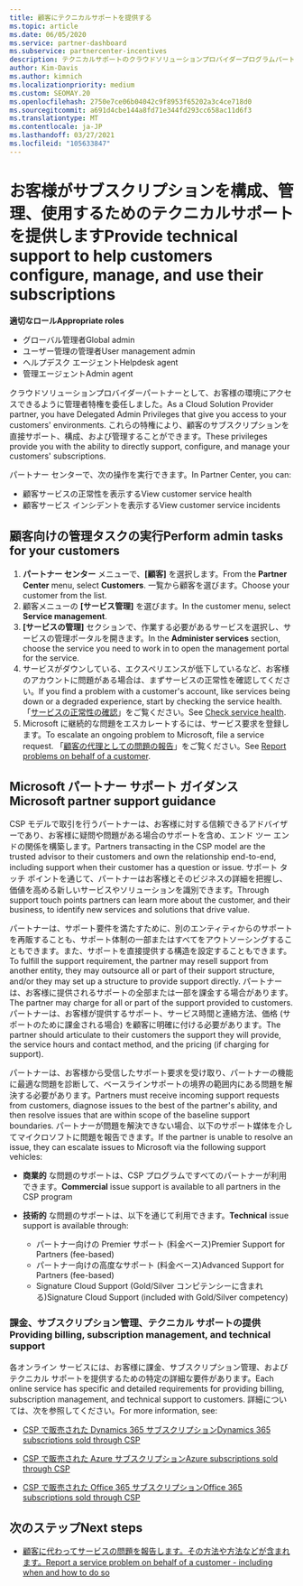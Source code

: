 ```yaml
---
title: 顧客にテクニカルサポートを提供する
ms.topic: article
ms.date: 06/05/2020
ms.service: partner-dashboard
ms.subservice: partnercenter-incentives
description: テクニカルサポートのクラウドソリューションプロバイダープログラムパートナーがお客様に提供できる技術サポートの種類について説明します。
author: Kim-Davis
ms.author: kimnich
ms.localizationpriority: medium
ms.custom: SEOMAY.20
ms.openlocfilehash: 2750e7ce06b04042c9f8953f65202a3c4ce718d0
ms.sourcegitcommit: a691d4cbe144a8fd71e344fd293cc658ac11d6f3
ms.translationtype: MT
ms.contentlocale: ja-JP
ms.lasthandoff: 03/27/2021
ms.locfileid: "105633847"
---
```

# <a name="provide-technical-support-to-help-customers-configure-manage-and-use-their-subscriptions"></a><span data-ttu-id="95828-103">お客様がサブスクリプションを構成、管理、使用するためのテクニカルサポートを提供します</span><span class="sxs-lookup"><span data-stu-id="95828-103">Provide technical support to help customers configure, manage, and use their subscriptions</span></span>


<span data-ttu-id="95828-104">**適切なロール**</span><span class="sxs-lookup"><span data-stu-id="95828-104">**Appropriate roles**</span></span>

- <span data-ttu-id="95828-105">グローバル管理者</span><span class="sxs-lookup"><span data-stu-id="95828-105">Global admin</span></span>
- <span data-ttu-id="95828-106">ユーザー管理の管理者</span><span class="sxs-lookup"><span data-stu-id="95828-106">User management admin</span></span>
- <span data-ttu-id="95828-107">ヘルプデスク エージェント</span><span class="sxs-lookup"><span data-stu-id="95828-107">Helpdesk agent</span></span>
- <span data-ttu-id="95828-108">管理エージェント</span><span class="sxs-lookup"><span data-stu-id="95828-108">Admin agent</span></span>

<span data-ttu-id="95828-109">クラウドソリューションプロバイダーパートナーとして、お客様の環境にアクセスできるように管理者特権を委任しました。</span><span class="sxs-lookup"><span data-stu-id="95828-109">As a Cloud Solution Provider partner, you have Delegated Admin Privileges that give you access to your customers' environments.</span></span> <span data-ttu-id="95828-110">これらの特権により、顧客のサブスクリプションを直接サポート、構成、および管理することができます。</span><span class="sxs-lookup"><span data-stu-id="95828-110">These privileges provide you with the ability to directly support, configure, and manage your customers' subscriptions.</span></span>

<span data-ttu-id="95828-111">パートナー センターで、次の操作を実行できます。</span><span class="sxs-lookup"><span data-stu-id="95828-111">In Partner Center, you can:</span></span>

- <span data-ttu-id="95828-112">顧客サービスの正常性を表示する</span><span class="sxs-lookup"><span data-stu-id="95828-112">View customer service health</span></span>
- <span data-ttu-id="95828-113">顧客サービス インシデントを表示する</span><span class="sxs-lookup"><span data-stu-id="95828-113">View customer service incidents</span></span>

## <a name="perform-admin-tasks-for-your-customers"></a><span data-ttu-id="95828-114">顧客向けの管理タスクの実行</span><span class="sxs-lookup"><span data-stu-id="95828-114">Perform admin tasks for your customers</span></span>

1. <span data-ttu-id="95828-115">**パートナー センター** メニューで、**[顧客]** を選択します。</span><span class="sxs-lookup"><span data-stu-id="95828-115">From the **Partner Center** menu, select **Customers**.</span></span> <span data-ttu-id="95828-116">一覧から顧客を選びます。</span><span class="sxs-lookup"><span data-stu-id="95828-116">Choose your customer from the list.</span></span>
2. <span data-ttu-id="95828-117">顧客メニューの **[サービス管理]** を選びます。</span><span class="sxs-lookup"><span data-stu-id="95828-117">In the customer menu, select **Service management**.</span></span>
3. <span data-ttu-id="95828-118">**[サービスの管理]** セクションで、作業する必要があるサービスを選択し、サービスの管理ポータルを開きます。</span><span class="sxs-lookup"><span data-stu-id="95828-118">In the **Administer services** section, choose the service you need to work in to open the management portal for the service.</span></span>
4. <span data-ttu-id="95828-119">サービスがダウンしている、エクスペリエンスが低下しているなど、お客様のアカウントに問題がある場合は、まずサービスの正常性を確認してください。</span><span class="sxs-lookup"><span data-stu-id="95828-119">If you find a problem with a customer's account, like services being down or a degraded experience, start by checking the service health.</span></span> <span data-ttu-id="95828-120">「[サービスの正常性の確認](check-service-health.md)」をご覧ください。</span><span class="sxs-lookup"><span data-stu-id="95828-120">See [Check service health](check-service-health.md).</span></span>
5. <span data-ttu-id="95828-121">Microsoft に継続的な問題をエスカレートするには、サービス要求を登録します。</span><span class="sxs-lookup"><span data-stu-id="95828-121">To escalate an ongoing problem to Microsoft, file a service request.</span></span> <span data-ttu-id="95828-122">「[顧客の代理としての問題の報告](report-problems-on-behalf-of-a-customer.md)」をご覧ください。</span><span class="sxs-lookup"><span data-stu-id="95828-122">See [Report problems on behalf of a customer](report-problems-on-behalf-of-a-customer.md).</span></span>

## <a name="microsoft-partner-support-guidance"></a><span data-ttu-id="95828-123">Microsoft パートナー サポート ガイダンス</span><span class="sxs-lookup"><span data-stu-id="95828-123">Microsoft partner support guidance</span></span>

<span data-ttu-id="95828-124">CSP モデルで取引を行うパートナーは、お客様に対する信頼できるアドバイザーであり、お客様に疑問や問題がある場合のサポートを含め、エンド ツー エンドの関係を構築します。</span><span class="sxs-lookup"><span data-stu-id="95828-124">Partners transacting in the CSP model are the trusted advisor to their customers and own the relationship end-to-end, including support when their customer has a question or issue.</span></span> <span data-ttu-id="95828-125">サポート タッチ ポイントを通じて、パートナーはお客様とそのビジネスの詳細を把握し、価値を高める新しいサービスやソリューションを識別できます。</span><span class="sxs-lookup"><span data-stu-id="95828-125">Through support touch points partners can learn more about the customer, and their business, to identify new services and solutions that drive value.</span></span>

<span data-ttu-id="95828-126">パートナーは、サポート要件を満たすために、別のエンティティからのサポートを再販することも、サポート体制の一部またはすべてをアウトソーシングすることもできます。また、サポートを直接提供する構造を設定することもできます。</span><span class="sxs-lookup"><span data-stu-id="95828-126">To fulfill the support requirement, the partner may resell support from another entity, they may outsource all or part of their support structure, and/or they may set up a structure to provide support directly.</span></span>  <span data-ttu-id="95828-127">パートナーは、お客様に提供されるサポートの全部または一部を課金する場合があります。</span><span class="sxs-lookup"><span data-stu-id="95828-127">The partner may charge for all or part of the support provided to customers.</span></span> <span data-ttu-id="95828-128">パートナーは、お客様が提供するサポート、サービス時間と連絡方法、価格 (サポートのために課金される場合) を顧客に明確に付ける必要があります。</span><span class="sxs-lookup"><span data-stu-id="95828-128">The partner should articulate to their customers the support they will provide, the service hours and contact method, and the pricing (if charging for support).</span></span> 

<span data-ttu-id="95828-129">パートナーは、お客様から受信したサポート要求を受け取り、パートナーの機能に最適な問題を診断して、ベースラインサポートの境界の範囲内にある問題を解決する必要があります。</span><span class="sxs-lookup"><span data-stu-id="95828-129">Partners must receive incoming support requests from customers, diagnose issues to the best of the partner's ability, and then resolve issues that are within scope of the baseline support boundaries.</span></span> <span data-ttu-id="95828-130">パートナーが問題を解決できない場合、以下のサポート媒体を介してマイクロソフトに問題を報告できます。</span><span class="sxs-lookup"><span data-stu-id="95828-130">If the partner is unable to resolve an issue, they can escalate issues to Microsoft via the following support vehicles:</span></span>

- <span data-ttu-id="95828-131">**商業的** な問題のサポートは、CSP プログラムですべてのパートナーが利用できます。</span><span class="sxs-lookup"><span data-stu-id="95828-131">**Commercial** issue support is available to all partners in the CSP program</span></span>

- <span data-ttu-id="95828-132">**技術的** な問題のサポートは、以下を通じて利用できます。</span><span class="sxs-lookup"><span data-stu-id="95828-132">**Technical** issue support is available through:</span></span>

  - <span data-ttu-id="95828-133">パートナー向けの Premier サポート (料金ベース)</span><span class="sxs-lookup"><span data-stu-id="95828-133">Premier Support for Partners (fee-based)</span></span>
  - <span data-ttu-id="95828-134">パートナー向けの高度なサポート (料金ベース)</span><span class="sxs-lookup"><span data-stu-id="95828-134">Advanced Support for Partners (fee-based)</span></span>
  - <span data-ttu-id="95828-135">Signature Cloud Support (Gold/Silver コンピテンシーに含まれる)</span><span class="sxs-lookup"><span data-stu-id="95828-135">Signature Cloud Support (included with Gold/Silver competency)</span></span>

### <a name="providing-billing-subscription-management-and-technical-support"></a><span data-ttu-id="95828-136">課金、サブスクリプション管理、テクニカル サポートの提供</span><span class="sxs-lookup"><span data-stu-id="95828-136">Providing billing, subscription management, and technical support</span></span> 

<span data-ttu-id="95828-137">各オンライン サービスには、お客様に課金、サブスクリプション管理、およびテクニカル サポートを提供するための特定の詳細な要件があります。</span><span class="sxs-lookup"><span data-stu-id="95828-137">Each online service has specific and detailed requirements for providing billing, subscription management, and technical support to customers.</span></span> <span data-ttu-id="95828-138">詳細については、次を参照してください。</span><span class="sxs-lookup"><span data-stu-id="95828-138">For more information, see:</span></span>

- [<span data-ttu-id="95828-139">CSP で販売された Dynamics 365 サブスクリプション</span><span class="sxs-lookup"><span data-stu-id="95828-139">Dynamics 365 subscriptions sold through CSP</span></span>](https://www.microsoftpartnercommunity.com/t5/CSP/Microsoft-Partner-Support-Guidance/m-p/5262#M30)

- [<span data-ttu-id="95828-140">CSP で販売された Azure サブスクリプション</span><span class="sxs-lookup"><span data-stu-id="95828-140">Azure subscriptions sold through CSP</span></span>](https://www.microsoftpartnercommunity.com/t5/CSP/Microsoft-Partner-Support-Guidance/m-p/5263#M31)

- [<span data-ttu-id="95828-141">CSP で販売された Office 365 サブスクリプション</span><span class="sxs-lookup"><span data-stu-id="95828-141">Office 365 subscriptions sold through CSP</span></span>](https://www.microsoftpartnercommunity.com/t5/CSP/Microsoft-Partner-Support-Guidance/m-p/5264#M32)

## <a name="next-steps"></a><span data-ttu-id="95828-142">次のステップ</span><span class="sxs-lookup"><span data-stu-id="95828-142">Next steps</span></span>

- [<span data-ttu-id="95828-143">顧客に代わってサービスの問題を報告します。その方法や方法などが含まれます。</span><span class="sxs-lookup"><span data-stu-id="95828-143">Report a service problem on behalf of a customer - including when and how to do so</span></span>](report-problems-on-behalf-of-a-customer.md)